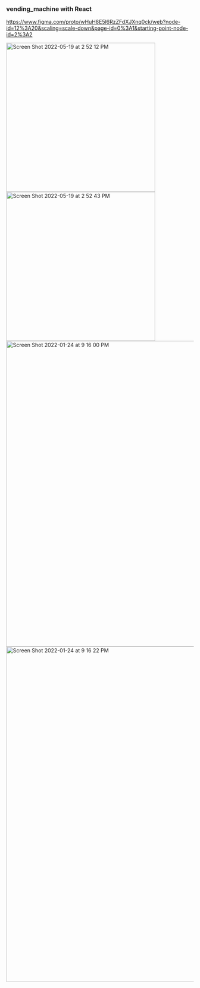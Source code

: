 <h3>vending_machine with React </h3>
<!-- 2022 -->

https://www.figma.com/proto/wHuH8E5l6RzZFdXJXnq0ck/web?node-id=12%3A20&scaling=scale-down&page-id=0%3A1&starting-point-node-id=2%3A2


<img width="400" alt="Screen Shot 2022-05-19 at 2 52 12 PM" src="https://user-images.githubusercontent.com/71366662/169411385-fc630b0e-e406-49cf-b419-80ddeb83e5da.png">

<img width="400" alt="Screen Shot 2022-05-19 at 2 52 43 PM" src="https://user-images.githubusercontent.com/71366662/169411448-19236d1a-db97-403a-a746-09fa548ee10d.png">


<img width="820" alt="Screen Shot 2022-01-24 at 9 16 00 PM" src="https://user-images.githubusercontent.com/71366662/150915816-34029cbd-0773-4900-bdb7-298bbeef9a29.png">



<img width="900" alt="Screen Shot 2022-01-24 at 9 16 22 PM" src="https://user-images.githubusercontent.com/71366662/150915888-db5262f5-3091-47da-ac06-ebedb7ba0dd5.png">

